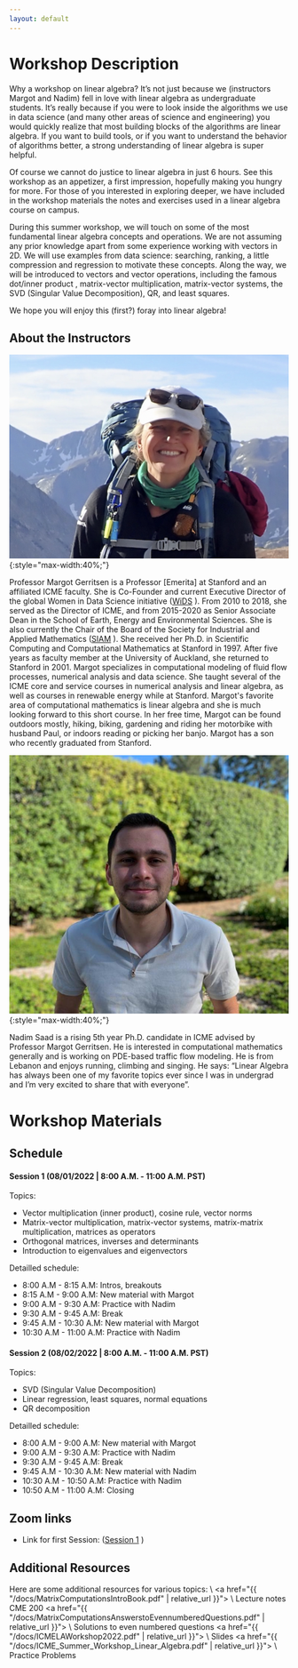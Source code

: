 ```yaml
---
layout: default
---
```


# Workshop Description
Why a workshop on linear algebra? It’s not just because we (instructors Margot and Nadim) fell in love with linear algebra as undergraduate students. It’s really because if you were to look inside the algorithms we use in data science (and many other areas of science and engineering) you would quickly realize that most building blocks of the algorithms are linear algebra.
If you want to build tools, or if you want to understand the behavior of algorithms better, a strong understanding of linear algebra is super helpful.
 
Of course we cannot do justice to linear algebra in just 6 hours. See this workshop as an appetizer, a first impression, hopefully making you hungry for more. For those of you interested in exploring deeper, we have included in the workshop materials the notes and exercises used in a linear algebra course on campus.
 
During this summer workshop, we will touch on some of the most fundamental linear algebra concepts and operations. We are not assuming any prior knowledge apart from some experience working with vectors in 2D. We will use examples from data science: searching, ranking, a little compression and regression to motivate these concepts. Along the way, we will be introduced to vectors and vector operations,  including the famous dot/inner product , matrix-vector multiplication, matrix-vector systems, the SVD (Singular Value Decomposition), QR, and least squares. 

We hope you will enjoy this (first?) foray into linear algebra!

## About the Instructors

![Margot Gerritsen](/assets/img/margot-gerritsen_profilephoto.png){:style="max-width:40%;"}

Professor Margot Gerritsen is a Professor [Emerita] at Stanford and an affiliated ICME faculty. She is Co-Founder and current Executive Director of the global Women in Data Science initiative ([WiDS](https://widsconference.org/) ). From 2010 to 2018, she served as the Director of ICME, and from 2015-2020 as Senior Associate Dean in the School of Earth, Energy and Environmental Sciences. She is also currently the Chair of the Board of the Society for Industrial and Applied Mathematics ([SIAM](https://siam.org/) ). She received her Ph.D. in Scientific Computing and Computational Mathematics at Stanford in 1997. After five years as faculty member at the University of Auckland, she returned to Stanford in 2001. Margot specializes in computational modeling of fluid flow processes, numerical analysis and data science. She taught several of the ICME core and service courses in numerical analysis and linear algebra, as well as courses in renewable energy while at Stanford. Margot's favorite area of computational mathematics is linear algebra and she is much looking forward to this short course. In her free time, Margot can be found outdoors mostly, hiking, biking, gardening and riding her motorbike with husband Paul, or indoors reading or picking her banjo. Margot has a son who recently graduated from Stanford. 

![Nadim Saad](/assets/img/nadim-saad-profilephoto.JPG){:style="max-width:40%;"}

Nadim Saad is a rising 5th year Ph.D. candidate in ICME advised by Professor Margot Gerritsen. He is interested in computational mathematics generally and is working on PDE-based traffic flow modeling. He is from Lebanon and enjoys running, climbing and singing. He says: “Linear Algebra has always been one of my favorite topics ever since I was in undergrad and I’m very excited to share that with everyone”. 

# Workshop Materials

## Schedule

#### Session 1 (08/01/2022 | 8:00 A.M. - 11:00 A.M. PST)
  Topics:
  - Vector multiplication (inner product), cosine rule, vector norms
  - Matrix-vector multiplication, matrix-vector systems, matrix-matrix multiplication, matrices as operators
  - Orthogonal matrices, inverses and determinants
  - Introduction to eigenvalues and eigenvectors

  Detailled schedule:
  - 8:00 A.M - 8:15 A.M: Intros, breakouts
  - 8:15 A.M - 9:00 A.M: New material with Margot 
  - 9:00 A.M - 9:30 A.M: Practice with Nadim 
  - 9:30 A.M - 9:45 A.M: Break
  - 9:45 A.M - 10:30 A.M: New material with Margot 
  - 10:30 A.M - 11:00 A.M: Practice with Nadim
  
#### Session 2 (08/02/2022 | 8:00 A.M. - 11:00 A.M. PST)
  Topics:
  - SVD (Singular Value Decomposition)
  - Linear regression, least squares, normal equations
  - QR decomposition
  
  Detailled schedule:
  - 8:00 A.M - 9:00 A.M: New material with Margot
  - 9:00 A.M - 9:30 A.M: Practice with Nadim
  - 9:30 A.M - 9:45 A.M: Break
  - 9:45 A.M - 10:30 A.M: New material with Nadim
  - 10:30 A.M - 10:50 A.M: Practice with Nadim
  - 10:50 A.M - 11:00 A.M: Closing

## Zoom links

- Link for first Session: ([Session 1](https://stanford.zoom.us/rec/share/Ty97KYDXeGg6XNu-PJ8jk5NUMvNq7oTustEVEj-pcQeigmCbCAmiAzyBzbN1PnRi.YuhVfB-HFYy4x77H?startTime=1659365127000) )


## Additional Resources

Here are some additional resources for various topics:
\\
<a href="{{ "/docs/MatrixComputationsIntroBook.pdf" | relative_url }}"> 
\\
Lecture notes CME 200 <a href="{{ "/docs/MatrixComputationsAnswerstoEvennumberedQuestions.pdf" | relative_url }}"> 
\\
Solutions to even numbered questions <a href="{{ "/docs/ICMELAWorkshop2022.pdf" | relative_url }}"> 
\\
Slides <a href="{{ "/docs/ICME_Summer_Workshop_Linear_Algebra.pdf" | relative_url }}"> 
\\
Practice Problems
 

 







